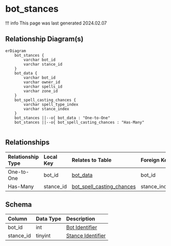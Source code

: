 # bot_stances

!!! info
	This page was last generated 2024.02.07

## Relationship Diagram(s)

```mermaid
erDiagram
    bot_stances {
        varchar bot_id
        varchar stance_id
    }
    bot_data {
        varchar bot_id
        varchar owner_id
        varchar spells_id
        varchar zone_id
    }
    bot_spell_casting_chances {
        varchar spell_type_index
        varchar stance_index
    }
    bot_stances ||--o{ bot_data : "One-to-One"
    bot_stances ||--o{ bot_spell_casting_chances : "Has-Many"


```


## Relationships

| Relationship Type | Local Key | Relates to Table | Foreign Key |
| :--- | :--- | :--- | :--- |
| One-to-One | bot_id | [bot_data](../../schema/bots/bot_data.md) | bot_id |
| Has-Many | stance_id | [bot_spell_casting_chances](../../schema/bots/bot_spell_casting_chances.md) | stance_index |


## Schema

| Column | Data Type | Description |
| :--- | :--- | :--- |
| bot_id | int | [Bot Identifier](bot_data.md) |
| stance_id | tinyint | [Stance Identifier](../../../../server/bots/stance-types) |

